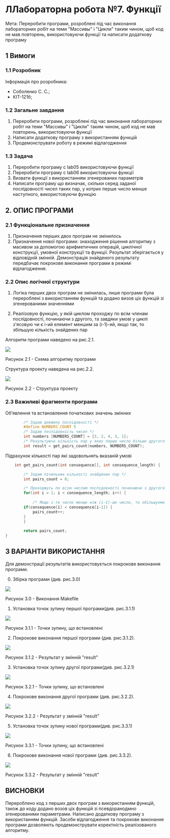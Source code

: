 # ЛЛабораторна робота №7. Функції
Мета:  Переробити програми, розроблені під час виконання лабораторних робіт на теми
"Массивы" і "Цикли" таким чином, щоб код не мав повторень, використовуючи функції та написати додаткову програму
## 1 Вимоги

### 1.1 Розробник
Інформація про розробника: 
- Соболенко С. С.;
- КІТ-121б;

### 1.2 Загальне завдання
1) Переробити програми, розроблені під час виконання лабораторних робіт на теми
"Массивы" і "Цикли" таким чином, щоб код не мав повторень, використовуючи функції
2) Написати додаткову програму з використанням функцій
3) Продемонструвати роботу в режимі відлагодження

### 1.3 Задача
1. Переробити програму с lab05 використовуючи функції
2. Переробити програму с lab06 використовуючи функції
3. Визвати функції з використанням згенерованих параметрів
4. Написати програму  що визначає, скільки серед заданої послідовності чисел таких пар, у
котрих перше число менше наступного, використовуючи функцію

## 2. ОПИС ПРОГРАМИ

### 2.1 Функціональне призначення
1. Призначення перших двох програм не змінилось
2. Призначення нової програми: знаходження рішення алгоритму з масивом за допомогою арифметичних операцій, циклічної конструкції, умовної конструкції та функції. Результат зберігається у відповідній змінній. Демонстрація знайденого результату передбачає покрокове виконання програми в режимі відлагодження.

### 2.2 Опис логічної структури
1) Логіка перших двох програм не змінилась, лише програми була перероблені з використанням функцій та додано визов ціх функцій зі згенерованими значеннями

2) Реалізовую функцію, у якій циклом проходжу по всім членам послідовності, починаючи з другого, та завдяки умові у циклі з'ясовую чи є i-ий елемент меншим за (i-1)-ий, якщо так, то збільшую кількість знайдених пар

Алгоритм програми наведено на рис.2.1.

![](assets/scheme.png)

Рисунок 2.1 - Схема алгоритму програми

Структура проекту наведена на рис.2.2.

![](assets/project_structure.png)

Рисунок 2.2 - Структура проекту

### 2.3 Важиливі фрагменти програми

Обʼявлення та встановлення початкових значень змінних

```c
	    /* Задаю довжину послідовністі */
	    #define NUMBERS_COUNT 5
	    /* Задаю послідовність чисел */
	    int numbers [NUMBERS_COUNT] = {3, 2, 4, 3, 1};
	    /* Результуюча кількість пар у яких перше число більше другого */
	    int result = get_pairs_count(numbers, NUMBERS_COUNT);
```

Підрахунок кількості пар які задовольнять вказаній умові 

```c
	int get_pairs_count(int consequence[], int consequence_length) {

	    /* Задаю лічильник кількості знайдених пар */
	    int pairs_count = 0;

	    /* Проходжусь по всім числам послідовності починаючи з другого для визначення кількості пар */
	    for(int i = 1; i < consequence_length; i++) {
	    	
	    	/* Якщо i-те число менше ніж (i-1)-ше число, то збільшуємо кількість пар */
		if(consequence[i] < consequence[i-1]) {
		    pairs_count++;
		}
	    }
	    
	    return pairs_count;
}
```


##  3 ВАРІАНТИ ВИКОРИСТАННЯ
Для демонстрації результатів використовується покрокове виконання програми.

0) Збірка програми (див. рис.3.0)

![](assets/project_build.png)

Рисунок 3.0 - Виконання Makefile

1) Установка точок зупину першої програми(див. рис.3.1.1)

![](assets/cycles_breakpoints.png)

Рисунок 3.1.1 - Точки зупину, що встановлені

2) Покрокове виконання першої програми (див. рис.3.1.2).

![](assets/cycles_result.png)

Рисунок 3.1.2 - Результат у змінній "result"


3) Установка точок зупину другої програми(див. рис.3.2.1)

![](assets/arrays_breakpoints.png)

Рисунок 3.2.1 - Точки зупину, що встановлені

4) Покрокове виконання другої програми (див. рис.3.2.2).

![](assets/arrays_result.png)

Рисунок 3.2.2 - Результат у змінній "result"


5) Установка точок зупину нової програми(див. рис.3.3.1)

![](assets/addition_breakpoints.png)

Рисунок 3.3.1 - Точки зупину, що встановлені

6) Покрокове виконання нової програми (див. рис.3.3.2).

![](assets/addition_result.png)

Рисунок 3.3.2 - Результат у змінній "result" 

##  ВИСНОВКИ
Перероблено код з перших двох програм з використанням функцій, також до коду додано возов ціх функцій зі псевдоранодмно згенерованими параметрами. Написано додаткову програму з використанням функцій. Засоби відлагодження та покрокове виконання програми дозволяють продемонструвати коректність реалізованого алгоритму. 
